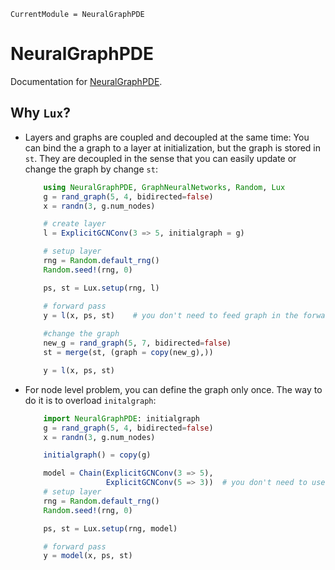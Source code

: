 ```@meta
CurrentModule = NeuralGraphPDE
```

# NeuralGraphPDE

Documentation for [NeuralGraphPDE](https://github.com/MilkshakeForReal/NeuralGraphPDE.jl).


## Why `Lux`?

- Layers and graphs are coupled and decoupled at the same time: You can bind the a graph to a layer at initialization, but the graph
  is stored in `st`. They are decoupled in the sense that you can easily update or change the graph by change `st`:
    ```julia
        using NeuralGraphPDE, GraphNeuralNetworks, Random, Lux
        g = rand_graph(5, 4, bidirected=false)
        x = randn(3, g.num_nodes)

        # create layer
        l = ExplicitGCNConv(3 => 5, initialgraph = g) 

        # setup layer
        rng = Random.default_rng()
        Random.seed!(rng, 0)

        ps, st = Lux.setup(rng, l)

        # forward pass
        y = l(x, ps, st)    # you don't need to feed graph in the forward pass
        
        #change the graph
        new_g = rand_graph(5, 7, bidirected=false)
        st = merge(st, (graph = copy(new_g),))

        y = l(x, ps, st)
    ```

- For node level problem, you can define the graph only once. The way to do it is to overload `initalgraph`:
    ```julia
        import NeuralGraphPDE: initialgraph
        g = rand_graph(5, 4, bidirected=false)
        x = randn(3, g.num_nodes)

        initialgraph() = copy(g) 

        model = Chain(ExplicitGCNConv(3 => 5),
                      ExplicitGCNConv(5 => 3))  # you don't need to use `g` for initalization anymore
        # setup layer
        rng = Random.default_rng()
        Random.seed!(rng, 0)

        ps, st = Lux.setup(rng, model)

        # forward pass
        y = model(x, ps, st)
    ```